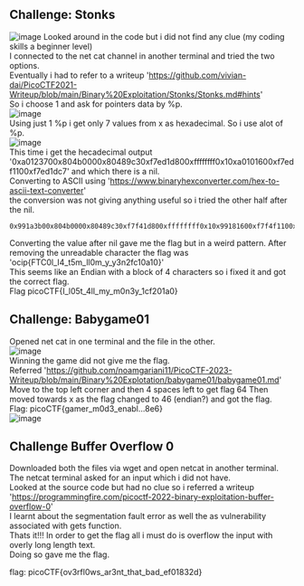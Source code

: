 ## Challenge: Stonks
![image](https://github.com/Azure9733/picoCTF/assets/143328010/f63f1a4a-3f93-4a62-9cc6-48c7c8009fb6)
Looked around in the code but i did not find any clue (my coding skills a beginner level)  
I connected to the net cat channel in another terminal and tried the two options.  
Eventually i had to refer to a writeup 'https://github.com/vivian-dai/PicoCTF2021-Writeup/blob/main/Binary%20Exploitation/Stonks/Stonks.md#hints'  
So i choose 1 and ask for pointers data by %p.  
![image](https://github.com/Azure9733/picoCTF/assets/143328010/8a5d63b3-a9ad-4da1-9d1c-da137b7fc861)  
Using just 1 %p i get only 7 values from x as hexadecimal. So i use alot of %p.  
![image](https://github.com/Azure9733/picoCTF/assets/143328010/0e7fbff4-f133-478e-8923-051335c0be77)  
This time i get the hecadecimal output '0xa0123700x804b0000x80489c30xf7ed1d800xffffffff0x10xa0101600xf7edf1100xf7ed1dc7' and which there is a nil.  
Converting to ASCII using 'https://www.binaryhexconverter.com/hex-to-ascii-text-converter'  
the conversion was not giving anything useful so i tried the other half after the nil.  
```
0x991a3b00x804b0000x80489c30xf7f41d800xffffffff0x10x99181600xf7f4f1100xf7f41dc7(nil)0x99191800x40x991a3900x991a3b00x6f6369700x7b4654430x306c5f490x345f74350x6d5f6c6c0x306d5f790x5f79336e0x326663310x306131300xffd3007d0xf7f7caf80xf7f4f4400xbbf36f000x1(nil)0xf7ddece90xf7f500c00xf7f415c00xf7f410000xffd371a80xf7dcf68d0xf7f415c00x8048eca0xffd371b4(nil)0xf7f63f090x804b0000xf7f410000xf7f41e200xffd371e80xf7f69d500xf7f428900xbbf36f000xf7f410000x804b0000xffd371e80x8048c860x99181600xffd371d40xffd371e80x8048be90xf7f413fc
```
Converting the value after nil gave me the flag but in a weird pattern.
After removing the unreadable character the flag was 'ocip{FTC0l_I4_t5m_ll0m_y_y3n2fc10a10}'  
This seems like an Endian with a block of 4 characters so i fixed it and got the correct flag.  
Flag picoCTF{I_l05t_4ll_my_m0n3y_1cf201a0}  
## Challenge: Babygame01  
Opened net cat in one terminal and the file in the other.  
![image](https://github.com/Azure9733/picoCTF/assets/143328010/27bd8af0-674e-4911-a01c-c46abaeeb690)  
Winning the game did not give me the flag.  
Referred 'https://github.com/noamgariani11/PicoCTF-2023-Writeup/blob/main/Binary%20Explotation/babygame01/babygame01.md'
Move to the top left corner and then 4 spaces left to get flag 64 
Then moved towards x as the flag changed to 46 (endian?)
and got the flag.  
Flag: picoCTF{gamer_m0d3_enabl...8e6}  
![image](https://github.com/Azure9733/picoCTF/assets/143328010/787fd6ca-a21f-4f7e-849d-07a48ada6109)  
## Challenge Buffer Overflow 0  
Downloaded both the files via wget and open netcat in another terminal.  
The netcat terminal asked for an input which i did not have.  
Looked at the source code but had no clue so i referred a writeup 'https://programmingfire.com/picoctf-2022-binary-exploitation-buffer-overflow-0'  
I learnt about the segmentation fault error as well the as vulnerability associated with gets function.  
Thats it!!! In order to get the flag all i must do is overflow the input with overly long length text.  
Doing so gave me the flag.  

flag: picoCTF{ov3rfl0ws_ar3nt_that_bad_ef01832d} 
